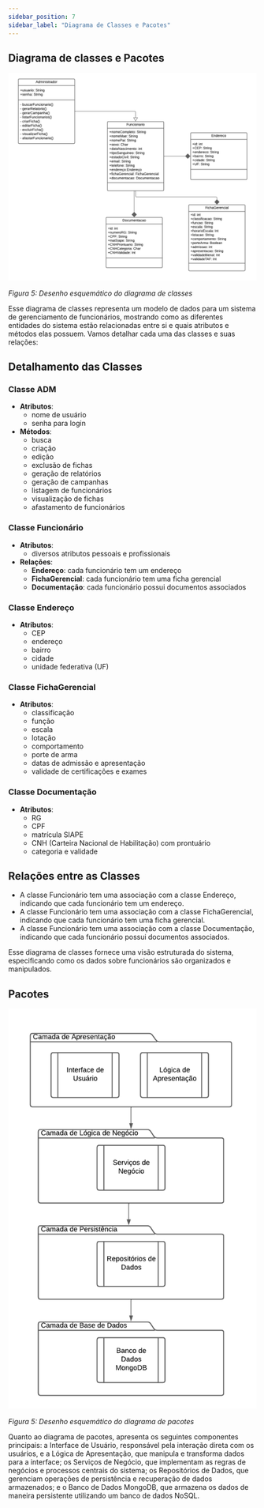 ```yaml
---
sidebar_position: 7
sidebar_label: "Diagrama de Classes e Pacotes"
---
```


## Diagrama de classes e Pacotes

![Representação do Diagrama de Estados.](../../static/img/DiagramadeClasses.png)

*Figura 5: Desenho esquemático do diagrama de classes*


Esse diagrama de classes representa um modelo de dados para um sistema de gerenciamento de funcionários, mostrando como as diferentes entidades do sistema estão relacionadas entre si e quais atributos e métodos elas possuem. Vamos detalhar cada uma das classes e suas relações:

## Detalhamento das Classes

### Classe ADM
- **Atributos**:
  - nome de usuário
  - senha para login
- **Métodos**:
  - busca
  - criação
  - edição
  - exclusão de fichas
  - geração de relatórios
  - geração de campanhas
  - listagem de funcionários
  - visualização de fichas
  - afastamento de funcionários

### Classe Funcionário
- **Atributos**:
  - diversos atributos pessoais e profissionais
- **Relações**:
  - **Endereço**: cada funcionário tem um endereço
  - **FichaGerencial**: cada funcionário tem uma ficha gerencial
  - **Documentação**: cada funcionário possui documentos associados

### Classe Endereço
- **Atributos**:
  - CEP
  - endereço
  - bairro
  - cidade
  - unidade federativa (UF)

### Classe FichaGerencial
- **Atributos**:
  - classificação
  - função
  - escala
  - lotação
  - comportamento
  - porte de arma
  - datas de admissão e apresentação
  - validade de certificações e exames

### Classe Documentação
- **Atributos**:
  - RG
  - CPF
  - matrícula SIAPE
  - CNH (Carteira Nacional de Habilitação) com prontuário
  - categoria e validade

## Relações entre as Classes
- A classe Funcionário tem uma associação com a classe Endereço, indicando que cada funcionário tem um endereço.
- A classe Funcionário tem uma associação com a classe FichaGerencial, indicando que cada funcionário tem uma ficha gerencial.
- A classe Funcionário tem uma associação com a classe Documentação, indicando que cada funcionário possui documentos associados.

Esse diagrama de classes fornece uma visão estruturada do sistema, especificando como os dados sobre funcionários são organizados e manipulados.

## Pacotes

![Representação do Diagrama de Estados.](../../static/img/DiagramadePacotes.png)

*Figura 5: Desenho esquemático do diagrama de pacotes*

Quanto ao diagrama de pacotes, apresenta os seguintes componentes principais: a Interface de Usuário, responsável pela interação direta com os usuários, e a Lógica de Apresentação, que manipula e transforma dados para a interface; os Serviços de Negócio, que implementam as regras de negócios e processos centrais do sistema; os Repositórios de Dados, que gerenciam operações de persistência e recuperação de dados armazenados; e o Banco de Dados MongoDB, que armazena os dados de maneira persistente utilizando um banco de dados NoSQL.